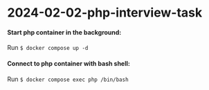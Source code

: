 # 2024-02-02-php-interview-task

#### Start php container in the background:
Run `$ docker compose up -d`

#### Connect to php container with bash shell:
Run `$ docker compose exec php /bin/bash`
